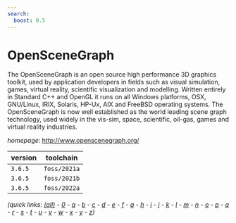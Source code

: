 ```yaml
---
search:
  boost: 0.5
---
```

# OpenSceneGraph

The OpenSceneGraph is an open source high performance 3D graphics toolkit,  used by application developers in fields such as visual simulation, games, virtual reality,  scientific visualization and modelling. Written entirely in Standard C++ and OpenGL it runs  on all Windows platforms, OSX, GNU/Linux, IRIX, Solaris, HP-Ux, AIX and FreeBSD operating  systems. The OpenSceneGraph is now well established as the world leading scene graph  technology, used widely in the vis-sim, space, scientific, oil-gas, games and virtual  reality industries.

*homepage*: <http://www.openscenegraph.org/>

version | toolchain
--------|----------
``3.6.5`` | ``foss/2021a``
``3.6.5`` | ``foss/2021b``
``3.6.5`` | ``foss/2022a``


*(quick links: [(all)](../index.md) - [0](../0/index.md) - [a](../a/index.md) - [b](../b/index.md) - [c](../c/index.md) - [d](../d/index.md) - [e](../e/index.md) - [f](../f/index.md) - [g](../g/index.md) - [h](../h/index.md) - [i](../i/index.md) - [j](../j/index.md) - [k](../k/index.md) - [l](../l/index.md) - [m](../m/index.md) - [n](../n/index.md) - [o](../o/index.md) - [p](../p/index.md) - [q](../q/index.md) - [r](../r/index.md) - [s](../s/index.md) - [t](../t/index.md) - [u](../u/index.md) - [v](../v/index.md) - [w](../w/index.md) - [x](../x/index.md) - [y](../y/index.md) - [z](../z/index.md))*

